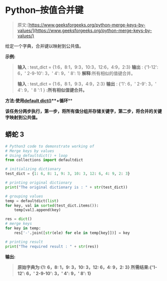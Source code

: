 # Python–按值合并键

> 原文:[https://www.geeksforgeeks.org/python-merge-keys-by-values/](https://www.geeksforgeeks.org/python-merge-keys-by-values/)

给定一个字典，合并键以映射到公共值。

**示例:**

> **输入** : test_dict = {1:6，8:1，9:3，10:3，12:6，4:9，2:3}
> **输出** : {'1-12': 6，' 2-9-10': 3，' 4': 9，' 8': 1}
> **解释**:所有相似的值键合并。
> 
> **输入** : test_dict = {1:6，8:1，9:3，4:9，2:3}
> **输出** : {'1': 6，' 2-9': 3，' 4': 9，' 8 ':1 }
> **:所有相似值键合并。**

****方法:使用**[**default dict()**](https://www.geeksforgeeks.org/defaultdict-in-python/)**+循环****

**该任务分两步执行，第一步，将所有值分组并存储关键字，第二步，将合并的关键字映射到公共值。**

## **蟒蛇 3**

```py
# Python3 code to demonstrate working of
# Merge keys by values
# Using defaultdict() + loop
from collections import defaultdict

# initializing dictionary
test_dict = {1: 6, 8: 1, 9: 3, 10: 3, 12: 6, 4: 9, 2: 3}

# printing original dictionary
print("The original dictionary is : " + str(test_dict))

# grouping values
temp = defaultdict(list)
for key, val in sorted(test_dict.items()):
    temp[val].append(key)

res = dict()
# merge keys
for key in temp:
    res['-'.join([str(ele) for ele in temp[key]])] = key

# printing result
print("The required result : " + str(res))
```

****输出:****

> **原始字典为:{1: 6，8: 1，9: 3，10: 3，12: 6，4: 9，2: 3}
> 所需结果:{'1-12': 6，' 2-9-10': 3，' 4': 9，' 8': 1}**